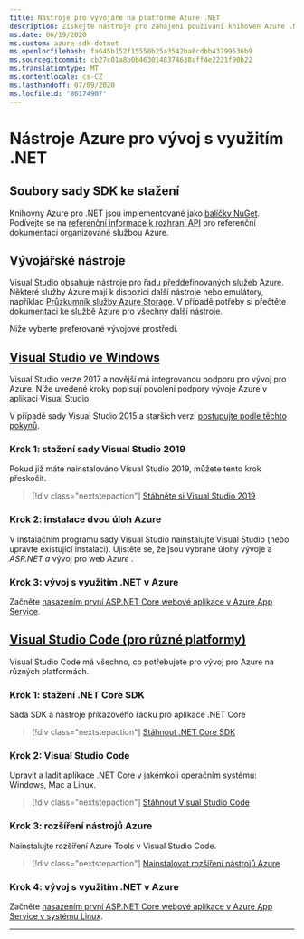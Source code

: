 ```yaml
---
title: Nástroje pro vývojáře na platformě Azure .NET
description: Získejte nástroje pro zahájení používání knihoven Azure .NET z prostředí Windows, Linux a Mac.
ms.date: 06/19/2020
ms.custom: azure-sdk-dotnet
ms.openlocfilehash: fa645b152f15550b25a3542ba0cdbb43799536b9
ms.sourcegitcommit: cb27c01a8b0b4630148374638aff4e2221f90b22
ms.translationtype: MT
ms.contentlocale: cs-CZ
ms.lasthandoff: 07/09/2020
ms.locfileid: "86174907"
---
```

# <a name="azure-tools-for-developing-with-net"></a>Nástroje Azure pro vývoj s využitím .NET

## <a name="sdk-downloads"></a>Soubory sady SDK ke stažení

Knihovny Azure pro .NET jsou implementované jako [balíčky NuGet](https://www.nuget.org/packages?q=windowsazureofficial). Podívejte se na [referenční informace k rozhraní API](/dotnet/api/overview/azure/?view=azure-dotnet) pro referenční dokumentaci organizované službou Azure.

## <a name="development-tools"></a>Vývojářské nástroje

Visual Studio obsahuje nástroje pro řadu předdefinovaných služeb Azure. Některé služby Azure mají k dispozici další nástroje nebo emulátory, například [Průzkumník služby Azure Storage](https://azure.microsoft.com/features/storage-explorer/). V případě potřeby si přečtěte dokumentaci ke službě Azure pro všechny další nástroje.

Níže vyberte preferované vývojové prostředí.

## <a name="visual-studio-on-windows"></a>[Visual Studio ve Windows](#tab/vs)

Visual Studio verze 2017 a novější má integrovanou podporu pro vývoj pro Azure. Níže uvedené kroky popisují povolení podpory vývoje Azure v aplikaci Visual Studio.

V případě sady Visual Studio 2015 a starších verzí <a href="vs2015-install.md">postupujte podle těchto pokynů</a>.

### <a name="step-1-download-visual-studio-2019"></a>Krok 1: stažení sady Visual Studio 2019

Pokud již máte nainstalováno Visual Studio 2019, můžete tento krok přeskočit.

> [!div class="nextstepaction"]
> [Stáhněte si Visual Studio 2019](https://www.visualstudio.com/downloads/)

### <a name="step-2-install-the-two-azure-workloads"></a>Krok 2: instalace dvou úloh Azure

V instalačním programu sady Visual Studio nainstalujte Visual Studio (nebo upravte existující instalaci). Ujistěte se, že jsou vybrané úlohy vývoje a *ASP.NET a* vývoj pro web *Azure* .

### <a name="step-3-develop-with-net-on-azure"></a>Krok 3: vývoj s využitím .NET v Azure

Začněte [nasazením první ASP.NET Core webové aplikace v Azure App Service](/azure/app-service-web/app-service-web-get-started-dotnet).

## <a name="visual-studio-code-cross-platform"></a>[Visual Studio Code (pro různé platformy)](#tab/vscode)

Visual Studio Code má všechno, co potřebujete pro vývoj pro Azure na různých platformách.

### <a name="step-1-download-the-net-core-sdk"></a>Krok 1: stažení .NET Core SDK

Sada SDK a nástroje příkazového řádku pro aplikace .NET Core

> [!div class="nextstepaction"]
> [Stáhnout .NET Core SDK](https://dotnet.microsoft.com/download)

### <a name="step-2-visual-studio-code"></a>Krok 2: Visual Studio Code

Upravit a ladit aplikace .NET Core v jakémkoli operačním systému: Windows, Mac a Linux.

> [!div class="nextstepaction"]
> [Stáhnout Visual Studio Code](https://code.visualstudio.com)

### <a name="step-3-azure-tools-extension"></a>Krok 3: rozšíření nástrojů Azure

Nainstalujte rozšíření Azure Tools v Visual Studio Code.

> [!div class="nextstepaction"]
> [Nainstalovat rozšíření nástrojů Azure](https://marketplace.visualstudio.com/items?itemName=ms-vscode.vscode-node-azure-pack)

### <a name="step-4-develop-with-net-on-azure"></a>Krok 4: vývoj s využitím .NET v Azure

Začněte [nasazením první ASP.NET Core webové aplikace v Azure App Service v systému Linux](/azure/app-service/containers/quickstart-dotnetcore).

---
